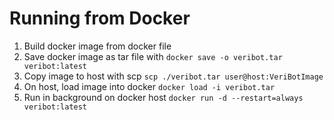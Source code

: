 # Running from Docker

1. Build docker image from docker file
2. Save docker image as tar file with `docker save -o veribot.tar veribot:latest`
3. Copy image to host with scp `scp ./veribot.tar user@host:VeriBotImage`
4. On host, load image into docker `docker load -i veribot.tar`
5. Run in background on docker host `docker run -d --restart=always veribot:latest`
